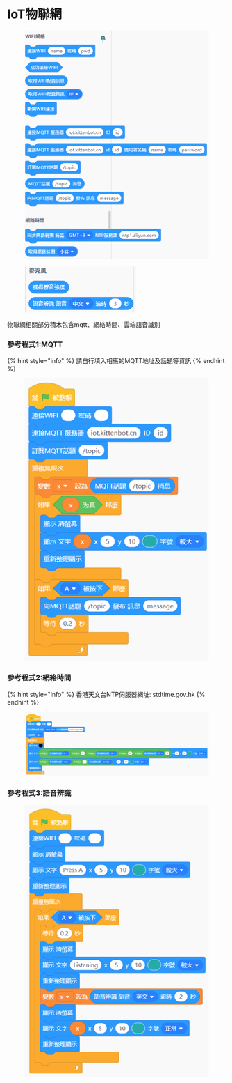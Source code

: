 # IoT物聯網

<figure><img src="../../../.gitbook/assets/image (28).png" alt=""><figcaption></figcaption></figure>

<figure><img src="../../../.gitbook/assets/image (29).png" alt=""><figcaption></figcaption></figure>

物聯網相關部分積木包含mqtt、網絡時間、雲端語音識別

### 參考程式1:MQTT

{% hint style="info" %}
請自行填入相應的MQTT地址及話題等資訊
{% endhint %}

<figure><img src="../../../.gitbook/assets/image (32).png" alt=""><figcaption></figcaption></figure>

### 參考程式2:網絡時間

{% hint style="info" %}
香港天文台NTP伺服器網址: stdtime.gov.hk
{% endhint %}

<figure><img src="../../../.gitbook/assets/image (31).png" alt=""><figcaption></figcaption></figure>

### 參考程式3:語音辨識

<figure><img src="../../../.gitbook/assets/image (33).png" alt=""><figcaption></figcaption></figure>
